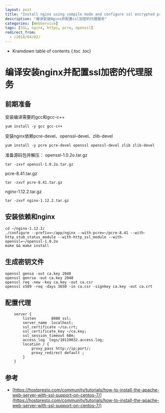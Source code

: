 ```yaml
---
layout: post
title: "Install nginx using compile mode and configure ssl encrypted proxy service"
description: "编译安装Nginx并配置ssl加密的代理服务"
categories: [WebService]
tags: [SSL, nginx, https, pcre, openssl]
redirect_from:
  - /2018/04/02/
---
```


* Kramdown table of contents
{:toc .toc}

# 编译安装nginx并配置ssl加密的代理服务

## 前期准备
安装编译需要的gcc和gcc-c++
```
yum install -y gcc gcc-c++
```
安装nginx依赖pcre-devel、openssl-devel、zlib-devel
```
yum install -y pcre pcre-devel openssl openssl-devel zlib zlib-devel
```
准备源码包并解压：
openssl-1.0.2o.tar.gz
```
tar -zxvf openssl-1.0.2o.tar.gz
```
pcre-8.41.tar.gz
```
tar -zxvf pcre-8.41.tar.gz
```
nginx-1.12.2.tar.gz
```
tar -zxvf nginx-1.12.2.tar.gz
```

## 安装依赖和nginx
```
cd ~/nginx-1.12.2/
./configure --prefix=~/app/nginx --with-pcre=~/pcre-8.41 --with-
http_stub_status_module --with-http_ssl_module --with-openssl=~/openssl-1.0.2o
make && make install
```
## 生成密钥文件
```
openssl gensa -out ca.key 2048
openssl genrsa -out ca.key 2048
openssl req -new -key ca.key -out ca.csr
openssl x509 -req -days 3650 -in ca.csr -signkey ca.key -out ca.crt
```

## 配置代理
```
    server {
        listen       8080 ssl;
        server_name  localhost;
        ssl_certificate ~/ca.crt;
        ssl_certificate_key ~/ca.key;
        ssl_session_timeout 60m;
        access_log  logs/10119032.access.log;
        location / {
            proxy_pass http://ip:port/;
            proxy_redirect default ;
        }
    }
```

## 参考
* [https://hostpresto.com/community/tutorials/how-to-install-the-apache-web-server-with-ssl-support-on-centos-7/](https://hostpresto.com/community/tutorials/how-to-install-the-apache-web-server-with-ssl-support-on-centos-7/)
